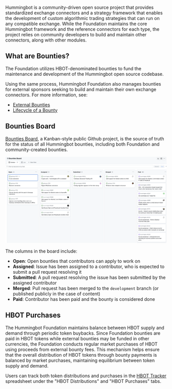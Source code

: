 Hummingbot is a community-driven open source project that provides standardized exchange connectors and a strategy framework that enables the development of custom algorithmic trading strategies that can run on any compatible exchange. While the Foundation maintains the core Hummingbot framework and the reference connectors for each type, the project relies on community developers to build and maintain other connectors, along with other modules.

## What are Bounties?

The Foundation utilizes HBOT-denominated bounties to fund the maintenance and development of the Hummingbot open source codebase.

Using the same process, Hummingbot Foundation also manages bounties for external sponsors seeking to build and maintain their own exchange connectors. For more information, see:

* [External Bounties](./external.md)
* [Lifecycle of a Bounty](./lifecycle.md)

## Bounties Board

[Bounties Board](https://github.com/orgs/hummingbot/projects/7/views/1), a Kanban-style public Github project, is the source of truth for the status of all Hummingbot bounties, including both Foundation and community-created bounties.

![bounty](./bounty-board.png)

The columns in the board include:

- **Open**: Open bounties that contributors can apply to work on
- **Assigned**: Issue has been assigned to a contributor, who is expected to submit a pull request resolving it
- **Submitted**: A pull request resolving the issue has been submitted by the assigned contributor
- **Merged**: Pull request has been merged to the `development` branch (or published publicly in the case of content)
- **Paid**: Contributor has been paid and the bounty is considered done

## HBOT Purchases

The Hummingbot Foundation maintains balance between HBOT supply and demand through periodic token buybacks. Since Foundation bounties are paid in HBOT tokens while external bounties may be funded in other currencies, the Foundation conducts regular market purchases of HBOT using proceeds from external bounty fees. This mechanism helps ensure that the overall distribution of HBOT tokens through bounty payments is balanced by market purchases, maintaining equilibrium between token supply and demand.

Users can track both token distributions and purchases in the [HBOT Tracker](https://docs.google.com/spreadsheets/d/1UNAumPMnXfsghAAXrfKkPGRH9QlC8k7Cu1FGQVL1t0M/edit?usp=sharing) spreadsheet under the "HBOT Distributions" and "HBOT Purchases" tabs.